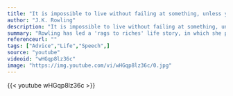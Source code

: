 ```yaml
---
title: "It is impossible to live without failing at something, unless you live so cautiously that you might as well not have lived at all - in which case, you fail by default."
author: "J.K. Rowling"
description: "It is impossible to live without failing at something, unless you live so cautiously that you might as well not have lived at all - in which case, you fail by default. - J.K. Rowling quotes from GetInspired365.com"
summary: "Rowling has led a 'rags to riches' life story, in which she progressed from living on social security to multi-millionaire status within five years. She is the United Kingdom's best-selling author since records began, with sales in excess of £238m. She has become a notable philanthropist, supporting such charities as Comic Relief, One Parent Families, Multiple Sclerosis Society of Great Britain and Lumos (formerly the Children's High Level Group)."
referenceurl: ""
tags: ["Advice","Life","Speech",]
source: "youtube"
videoid: "wHGqp8lz36c"
image: "https://img.youtube.com/vi/wHGqp8lz36c/0.jpg"
---
```


{{< youtube wHGqp8lz36c >}}
